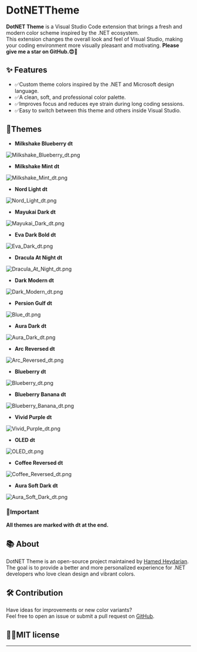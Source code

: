 # DotNETTheme

**DotNET Theme** is a Visual Studio Code extension that brings a fresh and modern color scheme inspired by the .NET ecosystem.  
This extension changes the overall look and feel of Visual Studio, making your coding environment more visually pleasant and motivating.
**Please give me a star on GitHub.😍💖**

## ✨ Features
- ✅Custom theme colors inspired by the .NET and Microsoft design language.
- ✅A clean, soft, and professional color palette.
- ✅Improves focus and reduces eye strain during long coding sessions.
- ✅Easy to switch between this theme and others inside Visual Studio.


## 🌈Themes
- **Milkshake Blueberry dt**

![Milkshake_Blueberry_dt.png](dotnettheme/Preview/Milkshake%20Blueberry%20dt.png)

- **Milkshake Mint dt**

![Milkshake_Mint_dt.png](dotnettheme/Preview/Milkshake%20Mint%20dt.png)

- **Nord Light dt**

![Nord_Light_dt.png](dotnettheme/Preview/Nord%20Light%20dt.png)

- **Mayukai Dark dt**

![Mayukai_Dark_dt.png](dotnettheme/Preview/Mayukai%20Dark%20dt.png)

- **Eva Dark Bold dt**

![Eva_Dark_dt.png](dotnettheme/Preview/Eva%20Dark%20Bold%20dt.png)

- **Dracula At Night dt**

![Dracula_At_Night_dt.png](dotnettheme/Preview/Dracula%20At%20Night%20dt.png)

- **Dark Modern dt**

![Dark_Modern_dt.png](dotnettheme/Preview/Dark%20Modern%20dt.png)

- **Persion Gulf dt**

![Blue_dt.png](dotnettheme/Preview/Persion%20Gulf%20dt.png)

- **Aura Dark dt**

![Aura_Dark_dt.png](dotnettheme/Preview/Aura%20Dark%20dt.png)

- **Arc Reversed dt**

![Arc_Reversed_dt.png](dotnettheme/Preview/Arc%20Reversed%20dt.png)

- **Blueberry dt**

![Blueberry_dt.png](dotnettheme/Preview/Blueberry%20dt.png)

- **Blueberry Banana dt**

![Blueberry_Banana_dt.png](dotnettheme/Preview/Blueberry%20Banana%20dt.png)

- **Vivid Purple dt**

![Vivid_Purple_dt.png](dotnettheme/Preview/Vivid%20Purple%20dt.png)

- **OLED dt**

![OLED_dt.png](dotnettheme/Preview/OLED%20dt.png)

- **Coffee Reversed dt**

![Coffee_Reversed_dt.png](dotnettheme/Preview/Coffee%20Reversed%20dt.png)

- **Aura Soft Dark dt**

![Aura_Soft_Dark_dt.png](dotnettheme/Preview/Aura%20Soft%20Dark%20dt.png)

### 🔴Important

**All themes are marked with dt at the end.**

## 📚 About
DotNET Theme is an open-source project maintained by [Hamed Heydarian](https://github.com/hheydarian).  
The goal is to provide a better and more personalized experience for .NET developers who love clean design and vibrant colors.

## 🛠 Contribution
Have ideas for improvements or new color variants?  
Feel free to open an issue or submit a pull request on [GitHub](https://github.com/hheydarian/DotNetTheme-VSCode).


## 👮‍♂️MIT license
---

